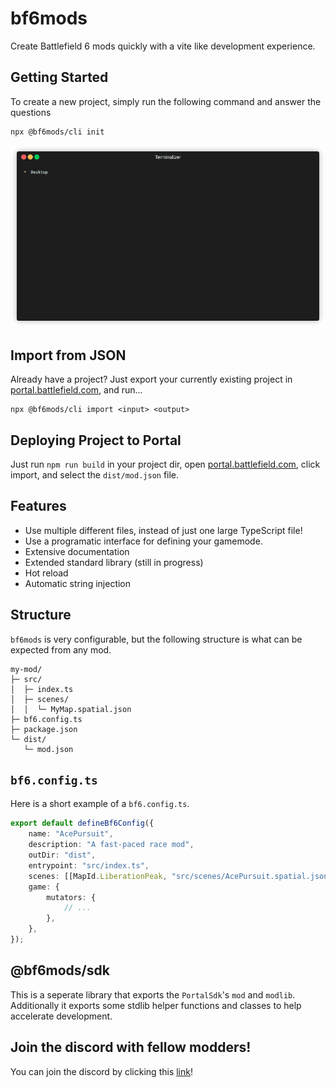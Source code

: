 # bf6mods

Create Battlefield 6 mods quickly with a vite like development experience.

## Getting Started

To create a new project, simply run the following command and answer the questions

```
npx @bf6mods/cli init
```

![Initializing a repo](https://raw.githubusercontent.com/bf6mods/bf6mods/refs/heads/main/media/terminal.gif "Initializing a repo")

## Import from JSON

Already have a project? Just export your currently existing project in [portal.battlefield.com](https://portal.battlefield.com), and run...

```
npx @bf6mods/cli import <input> <output>
```

## Deploying Project to Portal

Just run `npm run build` in your project dir, open [portal.battlefield.com](https://portal.battlefield.com), click import, and select the `dist/mod.json` file.

## Features

- Use multiple different files, instead of just one large TypeScript file!
- Use a programatic interface for defining your gamemode.
- Extensive documentation
- Extended standard library (still in progress)
- Hot reload
- Automatic string injection

## Structure

`bf6mods` is very configurable, but the following structure is what can be expected from any mod.

```
my-mod/
├─ src/
│  ├─ index.ts
│  ├─ scenes/
│  │  └─ MyMap.spatial.json
├─ bf6.config.ts
├─ package.json
└─ dist/
   └─ mod.json
```

## `bf6.config.ts`

Here is a short example of a `bf6.config.ts`.

```ts
export default defineBf6Config({
	name: "AcePursuit",
	description: "A fast-paced race mod",
	outDir: "dist",
	entrypoint: "src/index.ts",
	scenes: [[MapId.LiberationPeak, "src/scenes/AcePursuit.spatial.json"]],
	game: {
		mutators: {
			// ...
		},
	},
});
````

## @bf6mods/sdk

This is a seperate library that exports the `PortalSdk`'s `mod` and `modlib`. Additionally it exports some stdlib helper functions and classes to help accelerate development.

## Join the discord with fellow modders!

You can join the discord by clicking this [link](https://discord.gg/2gJ9fheYYK)!
